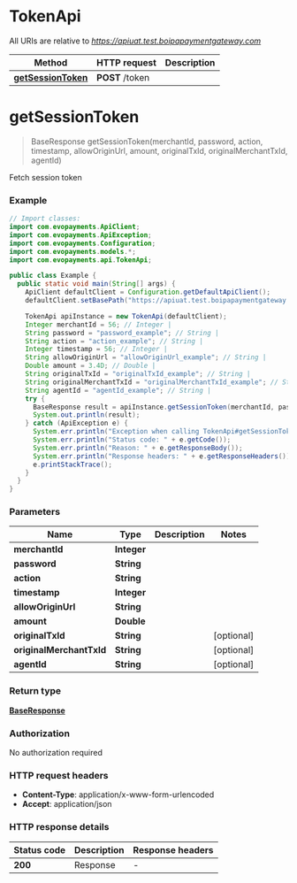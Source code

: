 # TokenApi

All URIs are relative to *https://apiuat.test.boipapaymentgateway.com*

Method | HTTP request | Description
------------- | ------------- | -------------
[**getSessionToken**](TokenApi.md#getSessionToken) | **POST** /token | 


<a name="getSessionToken"></a>
# **getSessionToken**
> BaseResponse getSessionToken(merchantId, password, action, timestamp, allowOriginUrl, amount, originalTxId, originalMerchantTxId, agentId)



Fetch session token

### Example
```java
// Import classes:
import com.evopayments.ApiClient;
import com.evopayments.ApiException;
import com.evopayments.Configuration;
import com.evopayments.models.*;
import com.evopayments.api.TokenApi;

public class Example {
  public static void main(String[] args) {
    ApiClient defaultClient = Configuration.getDefaultApiClient();
    defaultClient.setBasePath("https://apiuat.test.boipapaymentgateway.com");

    TokenApi apiInstance = new TokenApi(defaultClient);
    Integer merchantId = 56; // Integer | 
    String password = "password_example"; // String | 
    String action = "action_example"; // String | 
    Integer timestamp = 56; // Integer | 
    String allowOriginUrl = "allowOriginUrl_example"; // String | 
    Double amount = 3.4D; // Double | 
    String originalTxId = "originalTxId_example"; // String | 
    String originalMerchantTxId = "originalMerchantTxId_example"; // String | 
    String agentId = "agentId_example"; // String | 
    try {
      BaseResponse result = apiInstance.getSessionToken(merchantId, password, action, timestamp, allowOriginUrl, amount, originalTxId, originalMerchantTxId, agentId);
      System.out.println(result);
    } catch (ApiException e) {
      System.err.println("Exception when calling TokenApi#getSessionToken");
      System.err.println("Status code: " + e.getCode());
      System.err.println("Reason: " + e.getResponseBody());
      System.err.println("Response headers: " + e.getResponseHeaders());
      e.printStackTrace();
    }
  }
}
```

### Parameters

Name | Type | Description  | Notes
------------- | ------------- | ------------- | -------------
 **merchantId** | **Integer**|  |
 **password** | **String**|  |
 **action** | **String**|  |
 **timestamp** | **Integer**|  |
 **allowOriginUrl** | **String**|  |
 **amount** | **Double**|  |
 **originalTxId** | **String**|  | [optional]
 **originalMerchantTxId** | **String**|  | [optional]
 **agentId** | **String**|  | [optional]

### Return type

[**BaseResponse**](BaseResponse.md)

### Authorization

No authorization required

### HTTP request headers

 - **Content-Type**: application/x-www-form-urlencoded
 - **Accept**: application/json

### HTTP response details
| Status code | Description | Response headers |
|-------------|-------------|------------------|
**200** | Response |  -  |

